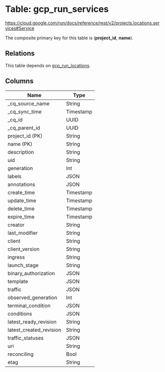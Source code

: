 # Table: gcp_run_services

https://cloud.google.com/run/docs/reference/rest/v2/projects.locations.services#Service

The composite primary key for this table is (**project_id**, **name**).

## Relations

This table depends on [gcp_run_locations](gcp_run_locations.md).

## Columns

| Name          | Type          |
| ------------- | ------------- |
|_cq_source_name|String|
|_cq_sync_time|Timestamp|
|_cq_id|UUID|
|_cq_parent_id|UUID|
|project_id (PK)|String|
|name (PK)|String|
|description|String|
|uid|String|
|generation|Int|
|labels|JSON|
|annotations|JSON|
|create_time|Timestamp|
|update_time|Timestamp|
|delete_time|Timestamp|
|expire_time|Timestamp|
|creator|String|
|last_modifier|String|
|client|String|
|client_version|String|
|ingress|String|
|launch_stage|String|
|binary_authorization|JSON|
|template|JSON|
|traffic|JSON|
|observed_generation|Int|
|terminal_condition|JSON|
|conditions|JSON|
|latest_ready_revision|String|
|latest_created_revision|String|
|traffic_statuses|JSON|
|uri|String|
|reconciling|Bool|
|etag|String|